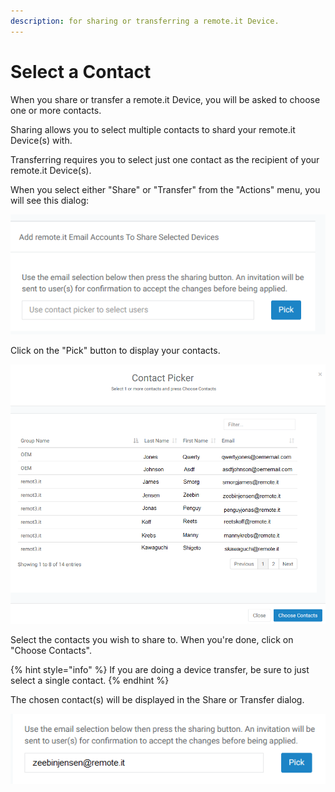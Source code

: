 ```yaml
---
description: for sharing or transferring a remote.it Device.
---
```


# Select a Contact

When you share or transfer a remote.it Device, you will be asked to choose one or more contacts.

Sharing allows you to select multiple contacts to shard your remote.it Device\(s\) with.

Transferring requires you to select just one contact as the recipient of your remote.it Device\(s\).

When you select either "Share" or "Transfer" from the "Actions" menu, you will see this dialog:

![](../../.gitbook/assets/image%20%2853%29.png)

Click on the "Pick" button to display your contacts.

![](../../.gitbook/assets/image%20%28210%29.png)

Select the contacts you wish to share to.  When you're done, click on  "Choose Contacts".

{% hint style="info" %}
 If you are doing a device transfer, be sure to just select a single contact.
{% endhint %}

The chosen contact\(s\) will be displayed in the Share or Transfer dialog.

![](../../.gitbook/assets/image%20%28158%29.png)

